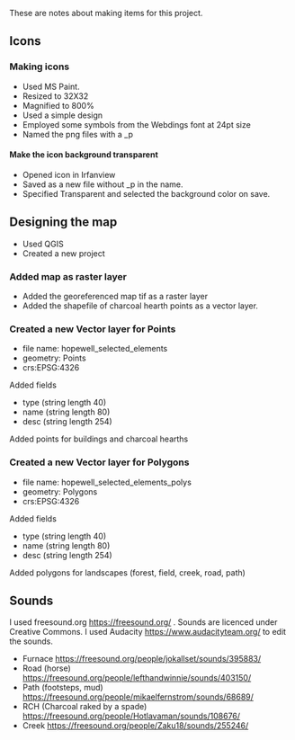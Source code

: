 These are notes about making items for this project.

## Icons
### Making icons
* Used MS Paint.
* Resized to 32X32
* Magnified to 800%
* Used a simple design
* Employed some symbols from the Webdings font at 24pt size
* Named the png files with a _p

#### Make the icon background transparent
* Opened icon in Irfanview
* Saved as a new file without _p in the name.
* Specified Transparent and selected the background color on save.

## Designing the map
* Used QGIS
* Created a new project
### Added map as raster layer 
* Added the georeferenced map tif as a raster layer
* Added the shapefile of charcoal hearth points as a vector layer.
### Created a new Vector layer for Points
* file name: hopewell_selected_elements
* geometry: Points
* crs:EPSG:4326

Added fields
* type (string length 40)
* name (string length 80)
* desc (string length 254)

Added points for buildings and charcoal hearths

### Created a new Vector layer for Polygons
* file name: hopewell_selected_elements_polys
* geometry: Polygons
* crs:EPSG:4326

Added fields
* type (string length 40)
* name (string length 80)
* desc (string length 254)
 
Added polygons for landscapes (forest, field, creek, road, path)

## Sounds
I used freesound.org 
https://freesound.org/ . Sounds are licenced under Creative Commons.
I used Audacity https://www.audacityteam.org/ to edit the sounds.


* Furnace https://freesound.org/people/jokallset/sounds/395883/
* Road (horse) https://freesound.org/people/lefthandwinnie/sounds/403150/
* Path (footsteps, mud) https://freesound.org/people/mikaelfernstrom/sounds/68689/
* RCH (Charcoal raked by a spade) https://freesound.org/people/Hotlavaman/sounds/108676/
* Creek https://freesound.org/people/Zaku18/sounds/255246/
